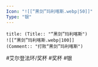 ```yaml
---
Icon: "![[“黑剑”玛利喀斯.webp|50]]"
Type: "银"
---
```

```ad-common-silver-trophy
title: (Title:: "“黑剑”玛利喀斯")
![[“黑剑”玛利喀斯.webp|100]]
(Comment:: "打败“黑剑”玛利喀斯")
```

#艾尔登法环/奖杯 #奖杯 #银